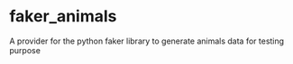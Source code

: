 # faker_animals
A provider for the python faker library to generate animals data for testing purpose
